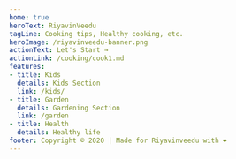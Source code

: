 ```yaml
---
home: true
heroText: RiyavinVeedu
tagLine: Cooking tips, Healthy cooking, etc.
heroImage: /riyavinveedu-banner.png
actionText: Let's Start →
actionLink: /cooking/cook1.md
features:
- title: Kids 
  details: Kids Section
  link: /kids/
- title: Garden 
  details: Gardening Section
  link: /garden
- title: Health 
  details: Healthy life
footer: Copyright © 2020 | Made for Riyavinveedu with ❤️
---
```


